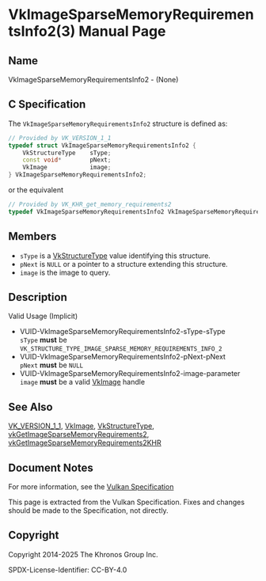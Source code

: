 # VkImageSparseMemoryRequirementsInfo2(3) Manual Page

## Name

VkImageSparseMemoryRequirementsInfo2 - (None)



## [](#_c_specification)C Specification

The `VkImageSparseMemoryRequirementsInfo2` structure is defined as:

```c++
// Provided by VK_VERSION_1_1
typedef struct VkImageSparseMemoryRequirementsInfo2 {
    VkStructureType    sType;
    const void*        pNext;
    VkImage            image;
} VkImageSparseMemoryRequirementsInfo2;
```

or the equivalent

```c++
// Provided by VK_KHR_get_memory_requirements2
typedef VkImageSparseMemoryRequirementsInfo2 VkImageSparseMemoryRequirementsInfo2KHR;
```

## [](#_members)Members

- `sType` is a [VkStructureType](https://registry.khronos.org/vulkan/specs/latest/man/html/VkStructureType.html) value identifying this structure.
- `pNext` is `NULL` or a pointer to a structure extending this structure.
- `image` is the image to query.

## [](#_description)Description

Valid Usage (Implicit)

- [](#VUID-VkImageSparseMemoryRequirementsInfo2-sType-sType)VUID-VkImageSparseMemoryRequirementsInfo2-sType-sType  
  `sType` **must** be `VK_STRUCTURE_TYPE_IMAGE_SPARSE_MEMORY_REQUIREMENTS_INFO_2`
- [](#VUID-VkImageSparseMemoryRequirementsInfo2-pNext-pNext)VUID-VkImageSparseMemoryRequirementsInfo2-pNext-pNext  
  `pNext` **must** be `NULL`
- [](#VUID-VkImageSparseMemoryRequirementsInfo2-image-parameter)VUID-VkImageSparseMemoryRequirementsInfo2-image-parameter  
  `image` **must** be a valid [VkImage](https://registry.khronos.org/vulkan/specs/latest/man/html/VkImage.html) handle

## [](#_see_also)See Also

[VK\_VERSION\_1\_1](https://registry.khronos.org/vulkan/specs/latest/man/html/VK_VERSION_1_1.html), [VkImage](https://registry.khronos.org/vulkan/specs/latest/man/html/VkImage.html), [VkStructureType](https://registry.khronos.org/vulkan/specs/latest/man/html/VkStructureType.html), [vkGetImageSparseMemoryRequirements2](https://registry.khronos.org/vulkan/specs/latest/man/html/vkGetImageSparseMemoryRequirements2.html), [vkGetImageSparseMemoryRequirements2KHR](https://registry.khronos.org/vulkan/specs/latest/man/html/vkGetImageSparseMemoryRequirements2KHR.html)

## [](#_document_notes)Document Notes

For more information, see the [Vulkan Specification](https://registry.khronos.org/vulkan/specs/latest/html/vkspec.html#VkImageSparseMemoryRequirementsInfo2)

This page is extracted from the Vulkan Specification. Fixes and changes should be made to the Specification, not directly.

## [](#_copyright)Copyright

Copyright 2014-2025 The Khronos Group Inc.

SPDX-License-Identifier: CC-BY-4.0